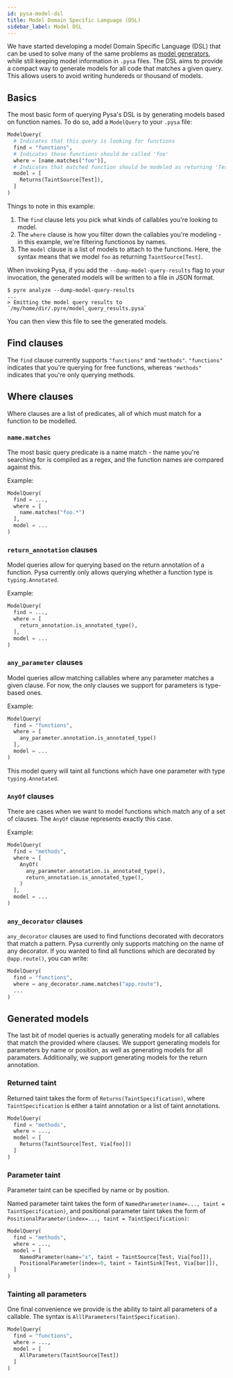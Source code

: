 ```yaml
---
id: pysa-model-dsl
title: Model Domain Specific Language (DSL)
sidebar_label: Model DSL
---
```


We have started developing a model Domain Specific Language (DSL) that can be
used to solve many of the same problems as [model
generators](pysa_precollectors.md), while still keeping model information in
`.pysa` files. The DSL aims to provide a compact way to generate models for all
code that matches a given query. This allows users to avoid writing hundereds or
thousand of models.

## Basics

The most basic form of querying Pysa's DSL is by generating models based on function names. To
do so, add a `ModelQuery` to your `.pysa` file:

```python
ModelQuery(
  # Indicates that this query is looking for functions
  find = "functions",
  # Indicates those functions should be called 'foo'
  where = [name.matches("foo")],
  # Indicates that matched function should be modeled as returning 'Test' taint
  model = [
    Returns(TaintSource[Test]),
  ]
)
```

Things to note in this example:

1. The `find` clause lets you pick what kinds of callables  you're looking to model.
1. The `where` clause is how you filter down the callables you're modeling - in this example, we're filtering functionos by names.
1. The `model` clause is a list of models to attach to the functions. Here, the syntax means that we model `foo` as returning `TaintSource[Test]`.

When invoking Pysa, if you add the `--dump-model-query-results` flag to your invocation, the generated models will be written to a file in JSON format.

```
$ pyre analyze --dump-model-query-results
...
> Emitting the model query results to `/my/home/dir/.pyre/model_query_results.pysa`
```

You can then view this file to see the generated models.

## Find clauses

The `find` clause currently supports `"functions"` and `"methods"`. `"functions"` indicates that you're querying for free functions, whereas `"methods"` indicates that you're only querying methods.

## Where clauses

Where clauses are a list of predicates, all of which must match for a function to be modelled.

### `name.matches`

The most basic query predicate is a name match - the name you're searching for is compiled as a regex, and the function names are compared against this.

Example:

```python
ModelQuery(
  find = ...,
  where = [
    name.matches("foo.*")
  ],
  model = ...
)
```

### `return_annotation` clauses

Model queries allow for querying based on the return annotation of a function. Pysa currently only allows querying whether a function type is `typing.Annotated`.

Example:
```python
ModelQuery(
  find = ...,
  where = [
    return_annotation.is_annotated_type(),
  ],
  model = ...
)
```

### `any_parameter` clauses

Model queries allow matching callables where any parameter matches a given clause. For now, the only clauses we support for parameters is type- based ones.

Example:
```python
ModelQuery(
  find = "functions",
  where = [
    any_parameter.annotation.is_annotated_type()
  ],
  model = ...
)
```

This model query will taint all functions which have one parameter with type `typing.Annotated`.

### `AnyOf` clauses

There are cases when we want to model functions which match any of a set of clauses. The `AnyOf` clause represents exactly this case.

Example:

```python
ModelQuery(
  find = "methods",
  where = [
    AnyOf(
      any_parameter.annotation.is_annotated_type(),
      return_annotation.is_annotated_type(),
    )
  ],
  model = ...
)
```

### `any_decorator` clauses

`any_decorator` clauses are used to find functions decorated with decorators that match a pattern.
Pysa currently only supports matching on the name of any decorator. If you wanted to find all
functions which are decorated by `@app.route()`, you can write:

```python
ModelQuery(
  find = "functions",
  where = any_decorator.name.matches("app.route"),
  ...
)
```

## Generated models

The last bit of model queries is actually generating models for all callables that match the provided where clauses. We support generating models for parameters by name or position, as well as generating models for all paramaters. Additionally, we support generating models for the return annotation.


### Returned taint

Returned taint takes the form of `Returns(TaintSpecification)`, where `TaintSpecification` is either a taint annotation or a list of taint annotations.

```python
ModelQuery(
  find = "methods",
  where = ...,
  model = [
    Returns(TaintSource[Test, Via[foo]])
  ]
)
```

### Parameter taint

Parameter taint can be specified by name or by position.

Named parameter taint takes the form of `NamedParameter(name=..., taint = TaintSpecification)`, and positional parameter taint takes the form of `PositionalParameter(index=..., taint = TaintSpecification)`:

```python
ModelQuery(
  find = "methods",
  where = ...,
  model = [
    NamedParameter(name="x", taint = TaintSource[Test, Via[foo]]),
    PositionalParameter(index=0, taint = TaintSink[Test, Via[bar]]),
  ]
)
```

### Tainting all parameters

One final convenience we provide is the ability to taint all parameters of a callable. The syntax is `AlllParameters(TaintSpecification)`.

```python
ModelQuery(
  find = "functions",
  where = ...,
  model = [
    AllParameters(TaintSource[Test])
  ]
)
```
